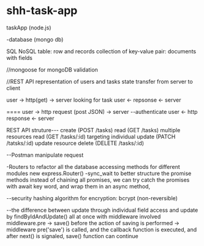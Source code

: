 # shh-task-app
taskApp (node.js)

-database (mongo db)

SQL                           NoSQL
table: row and records        collection of key-value pair: documents with fields

//mongoose for mongoDB validation
 
//REST API
representation of users and tasks
state transfer from server to client 

user -> http(get) -> server
                    looking for task
user <- repsonse <- server

====
user -> http request (post JSON) -> server
                                   --authenticate
user <- http response <- server


REST API  struture---
create (POST /tasks)
read   (GET /tasks)  multiple resources
read   (GET /tasks/:id)  targeting individual
update (PATCH /tatsks/:id)  update resource
delete (DELETE /tasks/:id)

--Postman
manipulate request

-Routers to refactor all the database accessing methods for different modules
new express.Router()
-sync_wait to better structure the promise methods
instead of chaining all promises, we can try catch the promises with await key word, and wrap them in an async method, 

--security
hashing algorithm for encryption: bcrypt (non-reversible)

--the difference between update through individual field access and update by findByIdAndUpdate() all at once
with middleware involved
middleware.pre 
-> save() before the action of saving is performed -> middleware pre('save') is called, and the
callback function is executed, and after next() is signaled, save() function can continue